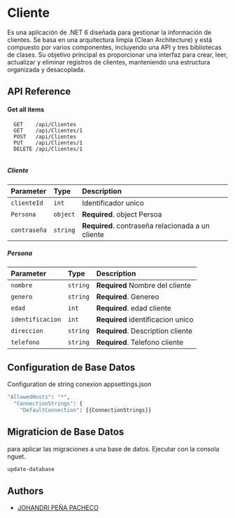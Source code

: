 
# Cliente 

Es una aplicación de .NET 6 diseñada para gestionar la información de clientes. Se basa en una arquitectura limpia (Clean Architecture) y está compuesto por varios componentes, incluyendo una API y tres bibliotecas de clases. Su objetivo principal es proporcionar una interfaz para crear, leer, actualizar y eliminar registros de clientes, manteniendo una estructura organizada y desacoplada.


## API Reference

#### Get all items

```http
  GET    /api/Clientes
  GET    /api/Clientes/1
  POST   /api/Clientes
  PUT    /api/Clientes/1
  DELETE /api/Clientes/1
  
```

 #####  Cliente

| Parameter | Type     | Description                |
| :-------- | :------- | :------------------------- |
| `clienteId` | `int` |  Identificador unico |
| `Persona` | `object` | **Required**. object Persoa|
| `contraseña` | `string` | **Required**. contraseña relacionada a un cliente|


 #####  Persona


| Parameter | Type     | Description                |
| :-------- | :------- | :------------------------- |
| `nombre` | ``string`` | **Required** Nombre del cliente |
| `genero` | ``string`` | **Required**. Genereo |
| `edad` | `int` | **Required**. edad cliente|
| `identificacion` | `int` |**Required**  identificacion unico |
| `direccion` | ``string`` | **Required**.  Description cliente|
| `telefono` | ``string`` | **Required**. Telefono cliente|




## Configuration de Base Datos

Configuration de string conexion appsettings.json

```bash
"AllowedHosts": "*",
  "ConnectionStrings": { 
    "DefaultConnection": {{ConnectionStrings}}
```

## Migraticion de Base Datos

para aplicar las migraciones a una base de datos. 
Ejecutar con la consola nguet. 

```bash
update-database 
```




    
## Authors

- [JOHANDRI PEÑA PACHECO](https://github.com/JohandryPena)

